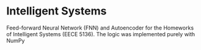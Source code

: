 # Intelligent Systems
Feed-forward Neural Network (FNN) and Autoencoder for the Homeworks of Intelligent Systems (EECE 5136). The logic was implemented purely with NumPy

